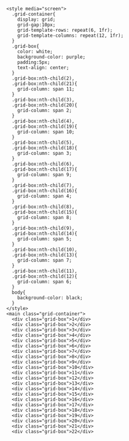 <!DOCTYPE html>
<html lang="en" dir="ltr">
  <head>
    <meta charset="utf-8">
    <title>Index 2</title>

    <style media="screen">
      .grid-container{
        display: grid;
        grid-gap:10px;
        grid-template-rows: repeat(6, 1fr);
        grid-template-columns: repeat(12, 1fr);
      }
      .grid-box{
        color: white;
        background-color: purple;
        padding:5px;
        text-align: center;
      }
      .grid-box:nth-child(2),
      .grid-box:nth-child(21){
        grid-column: span 11;
      }
      .grid-box:nth-child(3),
      .grid-box:nth-child(20){
        grid-column: span 2;
      }
      .grid-box:nth-child(4),
      .grid-box:nth-child(19){
        grid-column: span 10;
      }
      .grid-box:nth-child(5),
      .grid-box:nth-child(18){
        grid-column: span 3;
      }
      .grid-box:nth-child(6),
      .grid-box:nth-child(17){
        grid-column: span 9;
      }
      .grid-box:nth-child(7),
      .grid-box:nth-child(16){
        grid-column: span 4;
      }
      .grid-box:nth-child(8),
      .grid-box:nth-child(15){
        grid-column: span 8;
      }
      .grid-box:nth-child(9),
      .grid-box:nth-child(14){
        grid-column: span 5;
      }
      .grid-box:nth-child(10),
      .grid-box:nth-child(13){
        grid-column: span 7;
      }
      .grid-box:nth-child(11),
      .grid-box:nth-child(12){
        grid-column: span 6;
      }
      body{
        background-color: black;
      }
    </style>
    <main class="grid-container">
      <div class="grid-box">1</div>
      <div class="grid-box">2</div>
      <div class="grid-box">3</div>
      <div class="grid-box">4</div>
      <div class="grid-box">5</div>
      <div class="grid-box">6</div>
      <div class="grid-box">7</div>
      <div class="grid-box">8</div>
      <div class="grid-box">9</div>
      <div class="grid-box">10</div>
      <div class="grid-box">11</div>
      <div class="grid-box">12</div>
      <div class="grid-box">13</div>
      <div class="grid-box">14</div>
      <div class="grid-box">15</div>
      <div class="grid-box">16</div>
      <div class="grid-box">17</div>
      <div class="grid-box">18</div>
      <div class="grid-box">19</div>
      <div class="grid-box">20</div>
      <div class="grid-box">21</div>
      <div class="grid-box">22</div>
  </main>
  </head>
  <body>
  </body>
</html>

